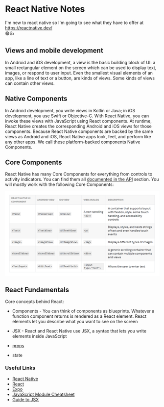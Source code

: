 # React Native Notes

I'm new to react native so I'm going to see what they have to offer at <https://reactnative.dev/>  
😁👍

## Views and mobile development

In Android and iOS development, a view is the basic building block of UI: a small rectangular element on the screen which can be used to display text, images, or respond to user input. Even the smallest visual elements of an app, like a line of text or a button, are kinds of views. Some kinds of views can contain other views.

## Native Components

In Android development, you write views in Kotlin or Java; in iOS development, you use Swift or Objective-C. With React Native, you can invoke these views with JavaScript using React components. At runtime, React Native creates the corresponding Android and iOS views for those components. Because React Native components are backed by the same views as Android and iOS, React Native apps look, feel, and perform like any other apps. We call these platform-backed components Native Components.

## Core Components

React Native has many Core Components for everything from controls to activity indicators. You can find them all [documented in the API](https://reactnative.dev/docs/components-and-apis) section. You will mostly work with the following Core Components:

![React Native Core Components](./assets/react-native-core-components.png)

## React Fundamentals

Core concepts behind React:  

- Components - You can think of components as blueprints. Whatever a function component returns is rendered as a React element. React elements let you describe what you want to see on the screen
- JSX - React and React Native use JSX, a syntax that lets you write elements inside JavaScript
- [props](https://github.com/your-username/your-repo/blob/main/The%20Basics/03-ReactFundamentals.tsx#L98)

- state

### Useful Links

- [React Native](https://reactnative.dev/docs/getting-started)
- [React](https://react.dev/learn)
- [Expo](https://expo.dev/)
- [JavaScript Module Cheatsheet](https://medium.com/dailyjs/javascript-module-cheatsheet-7bd474f1d829)
- [Guide to JSX](https://react.dev/learn/writing-markup-with-jsx)
